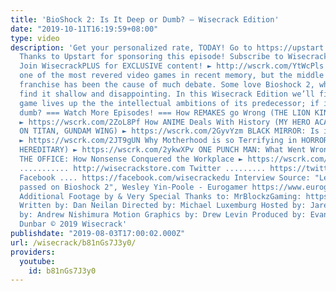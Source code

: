 ```yaml
---
title: 'BioShock 2: Is It Deep or Dumb? – Wisecrack Edition'
date: "2019-10-11T16:19:59+08:00"
type: video
description: 'Get your personalized rate, TODAY! Go to https://upstart.com/wisecrack
  Thanks to Upstart for sponsoring this episode! Subscribe to Wisecrack! ► http://wscrk.com/SbscrbWC
  Join WisecrackPLUS for EXCLUSIVE content! ► http://wscrk.com/YtWcPls Bioshock is
  one of the most revered video games in recent memory, but the middle child of the
  franchise has been the cause of much debate. Some love Bioshock 2, while others
  find it shallow and disappointing. In this Wisecrack Edition we’ll find out if the
  game lives up the the intellectual ambitions of its predecessor; if it’s deep or
  dumb? === Watch More Episodes! === How REMAKES go Wrong (THE LION KING, ALADDIN)
  ► https://wscrk.com/2ZoL8Pf How ANIME Deals With History (MY HERO ACADEMIA, ATTACK
  ON TITAN, GUNDAM WING) ► https://wscrk.com/2GyvYzm BLACK MIRROR: Is it Deep or Dumb?
  ► https://wscrk.com/2JT9gUN Why Motherhood is so Terrifying in HORROR (THE BABADOOK,
  HEREDITARY) ► https://wscrk.com/2ykwXPv ONE PUNCH MAN: What Went Wrong? ► https://wscrk.com/2YXEMpK
  THE OFFICE: How Nonsense Conquered the Workplace ► https://wscrk.com/2NWzrOE Store
  ........... http://wisecrackstore.com Twitter ......... https://twitter.com/wisecrack
  Facebook .... https://facebook.com/wisecrackedu Interview Source: "Levine: Why I
  passed on Bioshock 2", Wesley Yin-Poole - Eurogamer https://www.eurogamer.net/articles/2010-08-12-levine-why-i-passed-on-bioshock-2
  Additional Footage by & Very Special Thanks to: MrBlockzGaming: https://www.youtube.com/channel/UC1OfyX39KAkaX-JKaWzIoKQ
  Written by: Dan Neilan Directed by: Michael Luxemburg Hosted by: Jared Bauer Edited
  by: Andrew Nishimura Motion Graphics by: Drew Levin Produced by: Evan Yee and Emily
  Dunbar © 2019 Wisecrack'
publishdate: "2019-08-03T17:00:02.000Z"
url: /wisecrack/b81nGs7J3y0/
providers:
  youtube:
    id: b81nGs7J3y0
---
```

